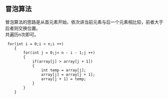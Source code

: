## 冒泡算法
冒泡算法的思路是从首元素开始，依次讲当前元素与后一个元素相比较，前者大于后者则交换位置。  
共遍历n次即可。  
```
 for(int i = 0;i < n;i ++)
    {
        for(int j = 0;j< n - i - 1;j ++)
        {
            if(array[j] > array[j + 1])
            {
                int temp = array[j];
                array[j] = array[j + 1];
                array[j + 1] = temp;
            }
        }
    }
```
